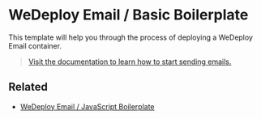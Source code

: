 # WeDeploy Email / Basic Boilerplate

This template will help you through the process of deploying a WeDeploy Email container.

> [Visit the documentation to learn how to start sending emails.](http://wedeploy.com/docs/email/)

## Related

* [WeDeploy Email / JavaScript Boilerplate](https://github.com/wedeploy/boilerplate-email/tree/js)